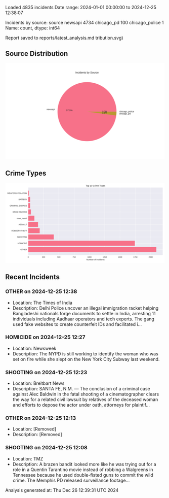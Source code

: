 
Loaded 4835 incidents
Date range: 2024-01-01 00:00:00 to 2024-12-25 12:38:07

Incidents by source:
source
newsapi           4734
chicago_pd         100
chicago_police       1
Name: count, dtype: int64

Report saved to reports/latest_analysis.md
tribution.svg)

## Source Distribution
![Source Distribution](images/source_distribution.svg)

## Crime Types
![Crime Types](images/crime_types.svg)

## Recent Incidents

### OTHER on 2024-12-25 12:38
- Location: The Times of India
- Description: Delhi Police uncover an illegal immigration racket helping Bangladeshi nationals forge documents to settle in India, arresting 11 individuals including Aadhaar operators and tech experts. The gang used fake websites to create counterfeit IDs and facilitated i…


### HOMICIDE on 2024-12-25 12:27
- Location: Newsweek
- Description: The NYPD is still working to identify the woman who was set on fire while she slept on the New York City Subway last weekend.


### SHOOTING on 2024-12-25 12:23
- Location: Breitbart News
- Description: SANTA FE, N.M. — The conclusion of a criminal case against Alec Baldwin in the fatal shooting of a cinematographer clears the way for a related civil lawsuit by relatives of the deceased woman and efforts to depose the actor under oath, attorneys for plaintif…


### OTHER on 2024-12-25 12:13
- Location: [Removed]
- Description: [Removed]


### SHOOTING on 2024-12-25 12:08
- Location: TMZ
- Description: A brazen bandit looked more like he was trying out for a role in a Quentin Tarantino movie instead of robbing a Walgreens in Tennessee because he used double-fisted guns to commit the wild crime. The Memphis PD released surveillance footage…

Analysis generated at: Thu Dec 26 12:39:31 UTC 2024
